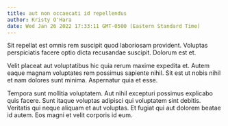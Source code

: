 ```yaml
---
title: aut non occaecati id repellendus
author: Kristy O'Hara
date: Wed Jan 26 2022 17:33:11 GMT-0500 (Eastern Standard Time)
---
```

Sit repellat est omnis rem suscipit quod laboriosam provident. Voluptas perspiciatis facere optio dicta recusandae suscipit. Dolorum est et.

 Velit placeat aut voluptatibus hic quia rerum maxime expedita et. Autem eaque magnam voluptates rem possimus sapiente nihil. Sit est ut nobis nihil et nam dolores sunt minima. Aspernatur quia et esse.

 Tempora sunt mollitia voluptatem. Aut nihil excepturi possimus explicabo quis facere. Sunt itaque voluptas adipisci qui voluptatem sint debitis. Veritatis qui neque aliquam et aut voluptas. Et fugiat qui aut dolorem beatae id autem. Eos magni et velit corporis id eum.